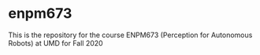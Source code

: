 # enpm673
This is the repository for the course ENPM673 (Perception for Autonomous Robots) at UMD for Fall 2020 
